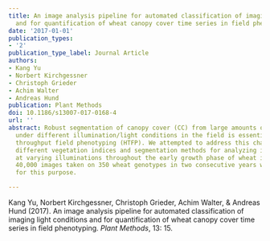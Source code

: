 ```yaml
---
title: An image analysis pipeline for automated classification of imaging light conditions
  and for quantification of wheat canopy cover time series in field phenotyping
date: '2017-01-01'
publication_types:
- '2'
publication_type_label: Journal Article
authors:
- Kang Yu
- Norbert Kirchgessner
- Christoph Grieder
- Achim Walter
- Andreas Hund
publication: Plant Methods
doi: 10.1186/s13007-017-0168-4
url: ''
abstract: Robust segmentation of canopy cover (CC) from large amounts of images taken
  under different illumination/light conditions in the field is essential for high
  throughput field phenotyping (HTFP). We attempted to address this challenge by evaluating
  different vegetation indices and segmentation methods for analyzing images taken
  at varying illuminations throughout the early growth phase of wheat in the field.
  40,000 images taken on 350 wheat genotypes in two consecutive years were assessed
  for this purpose.

---
```


Kang Yu, Norbert Kirchgessner, Christoph Grieder, Achim Walter, & Andreas Hund (2017). An image analysis pipeline for automated classification of imaging light conditions and for quantification of wheat canopy cover time series in field phenotyping. *Plant Methods*, 13: 15.
